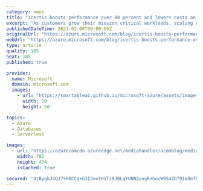 ```yaml
---
category: news
title: "Icertis boosts performance over 80 percent and lowers costs on Azure SQL"
excerpt: "As customers grow their mission critical workloads, scaling up to manage spiky workloads in house can become an expensive proposition."
publishedDateTime: 2021-02-08T09:00:05Z
originalUrl: "https://azure.microsoft.com/blog/icertis-boosts-performance-over-80-percent-and-lowers-costs-on-azure-sql/"
webUrl: "https://azure.microsoft.com/blog/icertis-boosts-performance-over-80-percent-and-lowers-costs-on-azure-sql/"
type: article
quality: 105
heat: 105
published: true

provider:
  name: Microsoft
  domain: microsoft.com
  images:
    - url: "https://smartableai.github.io/microsoft-azure/assets/images/organizations/microsoft.com-50x50.jpg"
      width: 50
      height: 50

topics:
  - Azure
  - Databases
  - Serverless

images:
  - url: "https://azurecomcdn.azureedge.net/mediahandler/acomblog/media/Default/blog/faa7577f-5185-4a1e-bd94-8b4dc63fdc8a.png"
    width: 782
    height: 434
    isCached: true

secured: "4jBygkJ4QJ7+HOCCg+G3I3notHsTz9JBLqYUNN2ungR+hocW9S4ZbT91e0mfb+jkGEN7fGFBkSBMcdcvBEehZXTpYoMHHCKTfuec33JpncwMm8ZhO0qeis+gAXFXKnwCkNQ+OMs3mtnL5t1kSG+6sSZtJsWQrlDtUBB/uV4oxGcRDO2GZ9h6N5mEZs+O1t0jng04fzp44oKY1yGNQmkVFRM7b7GxgeRzEyiC0AeofWv/lfLuZTHeekk1+GKxYpq0qfVFrPFCkhxc+vYdHVNC2HOEoKi/n3GudDSqj1OOM15m4VJWwVmwGWC33EZfTKKiewTyg4K/nSVFoN+yCkcoxFevkA6mqkNboW5/1kia7uU=;1iQPn5ABLkN9qbtOfxmmBA=="
---
```


